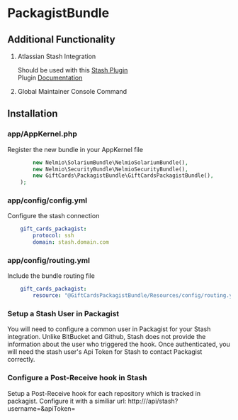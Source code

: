 PackagistBundle
===============

Additional Functionality
------------------------

1. Atlassian Stash Integration

    Should be used with this [Stash Plugin](https://marketplace.atlassian.com/plugins/com.atlassian.stash.plugin.stash-web-post-receive-hooks-plugin)    
    Plugin [Documentation](https://confluence.atlassian.com/display/STASH/POST+service+webhook+for+Stash)
2. Global Maintainer Console Command

Installation
------------

### app/AppKernel.php
Register the new bundle in your AppKernel file

```php
	    new Nelmio\SolariumBundle\NelmioSolariumBundle(),
        new Nelmio\SecurityBundle\NelmioSecurityBundle(),
	    new GiftCards\PackagistBundle\GiftCardsPackagistBundle(),
    );
```

### app/config/config.yml
Configure the stash connection

```YAML
    gift_cards_packagist:
        protocol: ssh
        domain: stash.domain.com
```
        
### app/config/routing.yml
Include the bundle routing file

```YAML
    gift_cards_packagist:
        resource: "@GiftCardsPackagistBundle/Resources/config/routing.yml"
```

### Setup a Stash User in Packagist
You will need to configure a common user in Packagist for your Stash integration.
Unlike BitBucket and Github, Stash does not provide the information about the user who triggered the hook.
Once authenticated, you will need the stash user's Api Token for Stash to contact Packagist correctly.

### Configure a Post-Receive hook in Stash
Setup a Post-Receive hook for each repository which is tracked in packagist.
Configure it with a similiar url: http://<packagist domain>/api/stash?username=<stash user>&apiToken=<stash user token>
